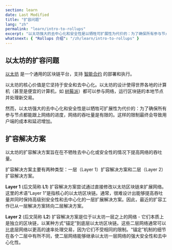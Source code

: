 ```yaml
---
section: learn
date: Last Modified
title: "扩容问题"
lang: "zh"
permalink: "learn/intro-to-rollups"
excerpt: "以太坊强大的去中心化和安全性是以牺牲可扩展性为代价的：为了确保所有参与节点都能跟上网络的进度，网络的吞吐量是有限的。这样的限制最终会导致用户端的成本和延迟增加。"
whatsnext: { "Rollups 介绍": "/zh/learn/intro-to-rollups" }
---
```


## 以太坊的扩容问题

[以太坊](https://ethereum.org/en/developers/docs/intro-to-ethereum/#what-is-ethereum) 是一个通用的区块链平台，支持 [智能合约](https://ethereum.org/en/developers/docs/intro-to-ethereum/#what-are-smart-contracts) 的部署和执行。

以太坊的核心价值是它坚持于安全和去中心化。以太坊的设计使得世界各地的计算机（甚至是便宜的计算机，如 [树莓派](https://ethereum-on-arm-documentation.readthedocs.io/)）都可以参与网络，运行区块链的本地节点并处理新交易。

然而，以太坊强大的去中心化和安全性是以牺牲可扩展性为代价的：为了确保所有参与节点都能跟上网络的进度，网络的吞吐量是有限的。这样的限制最终会导致用户端的成本和延迟增加。

## 扩容解决方案

以太坊的扩容解决方案旨在在不牺牲去中心化或安全性的情况下提高网络的吞吐量。

扩容解决方案主要有两种类型：一层（Layer 1）扩容解决方案和二层（Layer 2）扩容解决方案。

**Layer 1** (后文简称 **L1**) 扩容解决方案尝试通过直接修改以太坊区块链来扩展网络。这里的术语“Layer 1”是指核心的以太坊区块链。通常，很难设计出能够提高吞吐量并同时保持高级别安全性和去中心化的一层扩展解决方案。因此，最近的扩容工作已从一层解决方案转向二层解决方案。

**Layer 2** (后文简称 **L2**) 扩容解决方案是位于以太坊一层之上的网络 - 它们本质上是独立的区块链，以某种方式“锚定”到底层以太坊区块链。这些二层网络通常可以比底层网络以更高的速率处理交易，因为它们不受相同的限制。“锚定”机制的细节在各个二层中有所不同，使二层网络能够继承以太坊一层网络的强大安全性和去中心化性。
